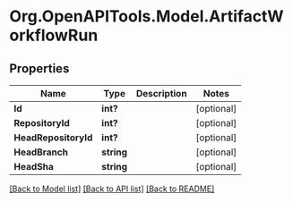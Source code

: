 # Org.OpenAPITools.Model.ArtifactWorkflowRun

## Properties

Name | Type | Description | Notes
------------ | ------------- | ------------- | -------------
**Id** | **int?** |  | [optional] 
**RepositoryId** | **int?** |  | [optional] 
**HeadRepositoryId** | **int?** |  | [optional] 
**HeadBranch** | **string** |  | [optional] 
**HeadSha** | **string** |  | [optional] 

[[Back to Model list]](../README.md#documentation-for-models) [[Back to API list]](../README.md#documentation-for-api-endpoints) [[Back to README]](../README.md)

